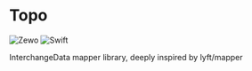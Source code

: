 # Topo
![Zewo][zewo-badge]
![Swift][swift-badge]

InterchangeData mapper library, deeply inspired by lyft/mapper

[zewo-badge]: https://img.shields.io/badge/Zewo-0.3-FE3762.svg?style=flat
[swift-badge]: https://img.shields.io/badge/Swift-2.2-orange.svg?style=flat
